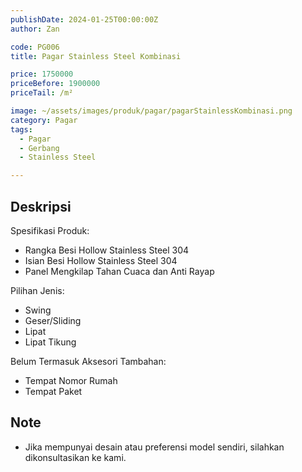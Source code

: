 ```yaml
---
publishDate: 2024-01-25T00:00:00Z
author: Zan

code: PG006
title: Pagar Stainless Steel Kombinasi

price: 1750000
priceBefore: 1900000
priceTail: /m²

image: ~/assets/images/produk/pagar/pagarStainlessKombinasi.png
category: Pagar
tags:
  - Pagar
  - Gerbang
  - Stainless Steel

---
```


## Deskripsi

Spesifikasi Produk:
- Rangka Besi Hollow Stainless Steel 304
- Isian Besi Hollow Stainless Steel 304
- Panel Mengkilap Tahan Cuaca dan Anti Rayap

Pilihan Jenis:
- Swing
- Geser/Sliding
- Lipat
- Lipat Tikung

Belum Termasuk Aksesori Tambahan:
- Tempat Nomor Rumah
- Tempat Paket

## Note
- Jika mempunyai desain atau preferensi model sendiri, silahkan dikonsultasikan ke kami.